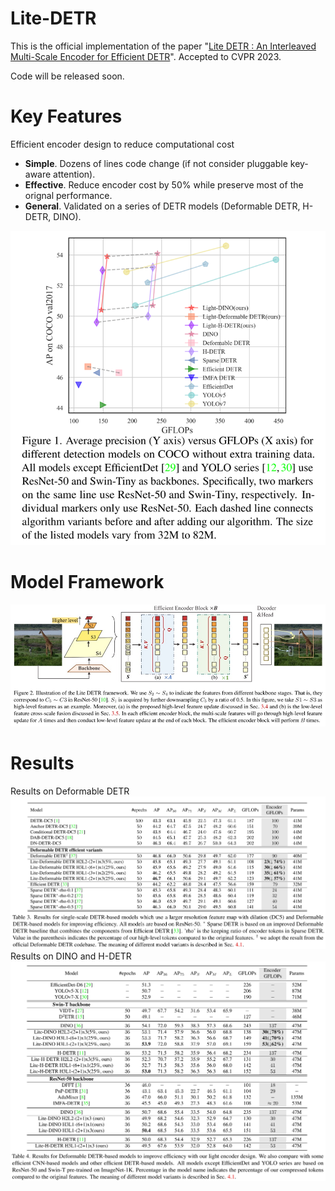 # Lite-DETR
This is the official implementation of the paper "[Lite DETR : An Interleaved Multi-Scale Encoder for Efficient DETR](https://arxiv.org/pdf/2303.07335.pdf)". Accepted to CVPR 2023.

Code will be released soon.
# Key Features
Efficient encoder design to reduce computational cost
- **Simple**. Dozens of lines code change (if not consider pluggable key-aware attention). 
- **Effective**. Reduce encoder cost by 50\% while preserve most of the orignal performance.
- **General**. Validated on a series of DETR models (Deformable DETR, H-DETR, DINO).

![hero_figure](figs/flops.png)
# Model Framework
![hero_figure](figs/framework.jpg)
# Results
Results on Deformable DETR
![hero_figure](figs/deformable.jpg)
Results on DINO and H-DETR
![hero_figure](figs/results.jpg)

[comment]: <> (![hero_figure]&#40;figs/vis.jpg&#41;)

[comment]: <> (# Bibtex)

[comment]: <> (If you find our work helpful for your research, please consider citing the following BibTeX entry.)

[comment]: <> (```bibtex)

[comment]: <> (```)
